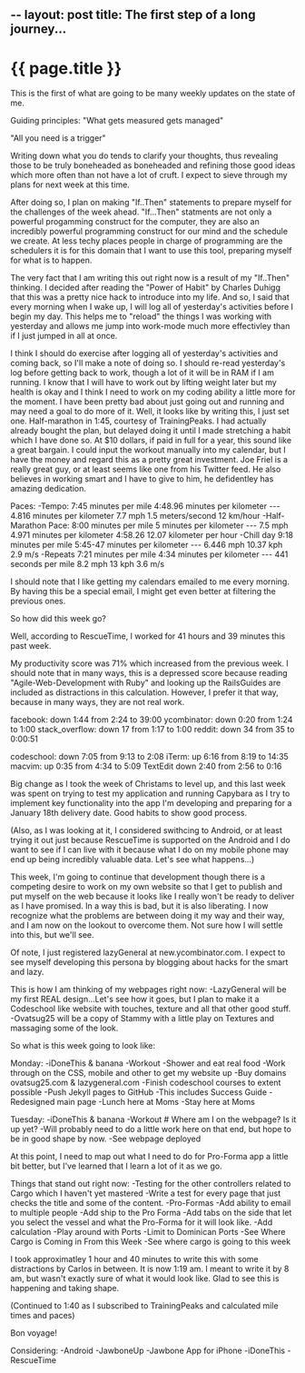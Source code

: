 --
layout: post
title: The first step of a long journey...
--

{{ page.title }}
================

This is the first of what are going to be many weekly updates on the state of
me.

Guiding principles: "What gets measured gets managed"

"All you need is a trigger"

Writing down what you do tends to clarify your thoughts, thus revealing those to
be truly boneheaded as boneheaded and refining those good ideas which more often
than not have a lot of cruft. I expect to sieve through my plans for next week
at this time.

After doing so, I plan on making "If..Then" statements to prepare myself for the
challenges of the week ahead. "If...Then" statments are not only a powerful
progamming construct for the computer, they are also an incredibly powerful
programming construct for our mind and the schedule we create. At less techy
places people in charge of programming are the schedulers it is for this domain
that I want to use this tool, preparing myself for what is to happen.

The very fact that I am writing this out right now is a result of my "If..Then"
thinking. I decided after reading the "Power of Habit" by Charles Duhigg that
this was a pretty nice hack to introduce into my life. And so, I said that every
morning when I wake up, I will log all of yesterday's activities before I begin
my day. This helps me to "reload" the things I was working with yesterday and
allows me jump into work-mode much more effectivley than if I just jumped in all
at once.

I think I should do exercise after logging all of yesterday's activities and
coming back, so I'll make a note of doing so. I should re-read yesterday's log
before getting back to work, though a lot of it will be in RAM if I am running.
I know that I will have to work out by lifting weight later but my health is
okay and I think I need to work on my coding ability a little more for the
moment. I have been pretty bad about just going out and running and may need a
goal to do more of it. Well, it looks like by writing this, I just set one.
Half-marathon in 1:45, courtesy of TrainingPeaks. I had actually already bought
the plan, but delayed doing it until I made stretching a habit which I have done
so. At $10 dollars, if paid in full for a year, this sound like a great bargain.
I could input the workout manually into my calendar, but I have the money and
regard this as a pretty great investment. Joe Friel is a really great guy, or at
least seems like one from his Twitter feed. He also believes in working smart
and I have to give to him, he defidentley has amazing dedication.

Paces:
  -Tempo:
      7:45 minutes per mile
      4:48.96 minutes per kilometer
      ---
      4.816 minutes per kilometer
      7.7 mph
      1.5 meters/second
      12 km/hour
  -Half-Marathon Pace:
      8:00 minutes per mile
      5 minutes per kilometer
      ---
      7.5 mph
      4.971 minutes per kilometer
      4:58.26
      12.07 kilometer per hour
  -Chill day
      9:18 minutes per mile
      5:45-47 minutes per kilometer
      ---
      6.446 mph
      10.37 kph
      2.9 m/s
  -Repeats
      7:21 minutes per mile
      4:34 minutes per kilometer
      ---
      441 seconds per mile
      8.2 mph
      13 kph
      3.6 m/s

I should note that I like getting my calendars emailed to me every morning. By
having this be a special email, I might get even better at filtering the
previous ones.

So how did this week go?

Well, according to RescueTime, I worked for 41 hours and 39 minutes this past
week.

My productivity score was 71% which increased from the previous week. I should
note that in many ways, this is a depressed score because reading
"Agile-Web-Development with Ruby" and looking up the RailsGuides are included as
distractions in this calculation. However, I prefer it that way, because in many
ways, they are not real work.

facebook: down 1:44 from 2:24 to 39:00
ycombinator: down 0:20 from 1:24 to 1:00
stack_overflow: down 17 from 1:17 to 1:00
reddit: down 34 from 35 to 0:00:51

codeschool: down 7:05 from 9:13 to 2:08
iTerm: up 6:16 from 8:19 to 14:35
macvim: up 0:35 from 4:34 to 5:09
TextEdit down 2:40 from 2:56 to 0:16

Big change as I took the week of Christams to level up, and this last week was
spent on trying to test my application and running Capybara as I try to
implement key functionality into the app I'm developing and preparing for a
January 18th delivery date. Good habits to show good process.

(Also, as I was looking at it, I considered swithcing to Android, or at least
trying it out just because RescueTime is supported on the Android and I do want
to see if I can live with it because what I do on my mobile phone may end up
being incredibly valuable data. Let's see what happens...)



This week, I'm going to continue that development though there is a competing
desire to work on my own website so that I get to publish and put myself on the
web because it looks like I really won't be ready to deliver as I have promised.
In a way this is bad, but it is also liberating. I now recognize what the
problems are between doing it my way and their way, and I am now on the lookout
to overcome them. Not sure how I will settle into this, but we'll see.

Of note, I just registered lazyGeneral at new.ycombinator.com. I expect to see
myself developing this persona by blogging about hacks for the smart and lazy.

This is how I am thinking of my webpages right now:
  -LazyGeneral will be my first REAL design...Let's see how it goes, but I plan to
make it a Codeschool like website with touches, texture and all that other good
stuff.
  -Ovatsug25 will be a copy of Stammy with a little play on Textures and
massaging some of the look.

So what is this week going to look like:

Monday:
  -iDoneThis & banana
  -Workout
  -Shower and eat real food
  -Work through on the CSS, mobile and other to get my website up
    -Buy domains ovatsug25.com & lazygeneral.com
    -Finish codeschool courses to extent possible
    -Push Jekyll pages to GitHub
      -This includes Success Guide
      -Redesigned main page
  -Lunch here at Moms
  -Stay here at Moms

Tuesday:
  -iDoneThis & banana
  -Workout # Where am I on the webpage? Is it up yet?
  -Will probably need to do a little work here on that end, but hope to be in
good shape by now.
  -See webpage deployed

At this point, I need to map out what I need to do for Pro-Forma app a little
bit better, but I've learned that I learn a lot of it as we go.

Things that stand out right now:
  -Testing for the other controllers related to Cargo which I haven't yet
mastered
  -Write a test for every page that just checks the title and some of the
content.
  -Pro-Formas
    -Add ability to email to multiple people
    -Add ship to the Pro Forma
    -Add tabs on the side that let you select the vessel and what the Pro-Forma
for it will look like.
    -Add calculation
  -Play around with Ports
    -Limit to Dominican Ports
    -See Where Cargo is Coming in From this Week
    -See where cargo is going to this week


I took approximatley 1 hour and 40 minutes to write this with some distractions
by Carlos in between. It is now 1:19 am. I meant to write it by 8 am, but wasn't
exactly sure of what it would look like. Glad to see this is happening and
taking shape.

(Continued to 1:40 as I subscribed to TrainingPeaks and calculated mile times
and paces)

Bon voyage!



Considering:
-Android
-JawboneUp
-Jawbone App for iPhone
-iDoneThis
-RescueTime


